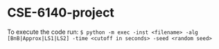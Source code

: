 # CSE-6140-project

To execute the code run:
`$ python -m exec -inst <filename> -alg [BnB|Approx|LS1|LS2] -time <cutoff in seconds> -seed <random seed>`